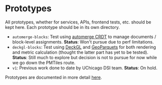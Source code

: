 # Prototypes

All prototypes, whether for services, APIs, frontend tests, etc. should be kept here. Each prototype should be in its own directory.

- `automerge-blocks`: Test using [automerge CRDT](https://automerge.org/) to manage documents / block-level assignments. **Status**: Won't pursue due to perf limitations.
- `deckgl-blocks`: Test using [DeckGL](https://deck.gl/) and [GeoParquets](https://observablehq.com/@kylebarron/geoarrow-and-geoparquet-in-deck-gl) for both rendering and metric calculation (thought the latter part has yet to be tested). **Status**: Still much to explore but decision is not to pursue for now while we go down the PMTiles route.
- `v1`: Previous work done to date by UChicago DSI team. **Status**: On hold.

Prototypes are documented in more detail [here](https://docs.google.com/document/d/1bx-mhIMPUxD8FxZRCbiz6zk3_TfdER7SBWO3Z_27EKc/edit).
